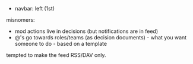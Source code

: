 - navbar: left (1st)

misnomers:
- mod actions live in decisions (but notifications are in feed)
- @'s go towards roles/teams (as decision documents) - what you want someone to do - based on a template


tempted to make the feed RSS/DAV only.